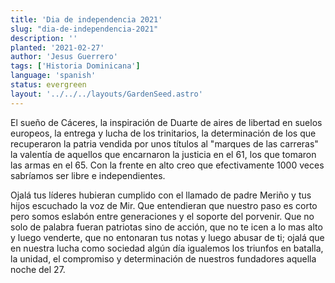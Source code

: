 ```yaml
---
title: 'Dia de independencia 2021'
slug: "dia-de-independencia-2021"
description: ''
planted: '2021-02-27'
author: 'Jesus Guerrero'
tags: ['Historia Dominicana']
language: 'spanish'
status: evergreen
layout: '../../../layouts/GardenSeed.astro'
---
```


El sueño de Cáceres, la inspiración de Duarte de aires de libertad en suelos europeos, la entrega y lucha de los trinitarios, la determinación de los que recuperaron la patria vendida por unos títulos al "marques de las carreras" la valentía de aquellos que encarnaron la justicia en el 61, los que tomaron las armas en el 65. Con la frente en alto creo que efectivamente 1000 veces sabríamos ser libre e independientes.

Ojalá tus líderes hubieran cumplido con el llamado de padre Meriño y tus hijos escuchado la voz de Mir.
Que entendieran que nuestro paso es corto pero somos eslabón entre generaciones y el soporte del porvenir.
Que no solo de palabra fueran patriotas sino de acción, que no te icen a lo mas alto y luego venderte, que no entonaran tus notas y luego abusar de ti; ojalá que en nuestra lucha como sociedad algún día igualemos los triunfos en batalla, la unidad, el compromiso y determinación de nuestros fundadores aquella noche del 27.